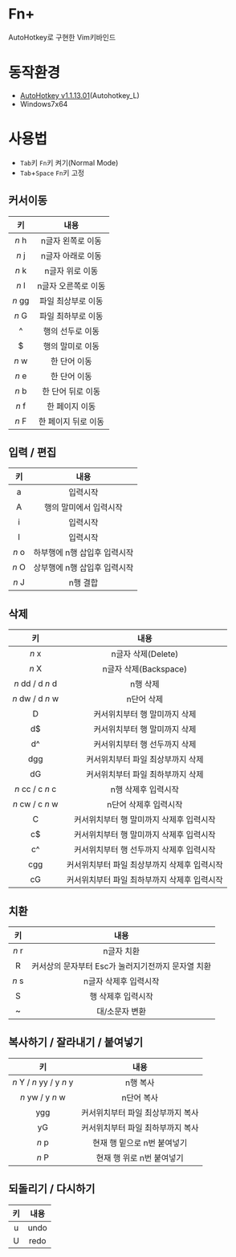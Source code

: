 Fn+
==

AutoHotkey로 구현한 Vim키바인드

# 동작환경

* [AutoHotkey v1.1.13.01](http://www.autohotkey.com/)(Autohotkey_L)
* Windows7x64

# 사용법

* `Tab`키 `Fn`키 켜기(Normal Mode)
* `Tab`+`Space` `Fn`키 고정

## 커서이동

키 | 내용
:---:|:---:
_n_ h | n글자 왼쪽로 이동
_n_ j | n글자 아래로 이동
_n_ k | n글자 위로 이동
_n_ l | n글자 오른쪽로 이동
_n_ gg | 파일 최상부로 이동
_n_ G  | 파일 최하부로 이동
^ | 행의 선두로 이동
$ | 행의 말미로 이동
_n_ w | 한 단어 이동 
_n_ e | 한 단어 이동
_n_ b | 한 단어 뒤로 이동
_n_ f | 한 페이지 이동
_n_ F | 한 페이지 뒤로 이동

## 입력 / 편집 

키 | 내용
:---:|:---:
a | 입력시작
A | 행의 말미에서 입력시작
i | 입력시작
I | 입력시작
_n_ o | 하부행에 n행 삽입후 입력시작
_n_ O | 상부행에 n행 삽입후 입력시작
_n_ J | n행 결합
 
## 삭제

키 | 내용
:---:|:---:
_n_ x | n글자 삭제(Delete)
_n_ X | n글자 삭제(Backspace)
_n_ dd / d _n_ d | n행 삭제
_n_ dw / d _n_ w | n단어 삭제
D | 커서위치부터 행 말미까지 삭제
d$ | 커서위치부터 행 말미까지 삭제
d^ | 커서위치부터 행 선두까지 삭제
dgg | 커서위치부터 파일 최상부까지 삭제
dG | 커서위치부터 파일 최하부까지 삭제
_n_ cc / c _n_ c | n행 삭제후 입력시작
_n_ cw / c _n_ w | n단어 삭제후 입력시작
C | 커서위치부터 행 말미까지 삭제후 입력시작
c$ | 커서위치부터 행 말미까지 삭제후 입력시작
c^ | 커서위치부터 행 선두까지 삭제후 입력시작
cgg | 커서위치부터 파일 최상부까지 삭제후 입력시작
cG | 커서위치부터 파일 최하부까지 삭제후 입력시작
 
## 치환

키 | 내용
:---:|:---:
_n_ r | n글자 치환
R | 커서상의 문자부터 Esc가 눌러지기전까지 문자열 치환
_n_ s | n글자 삭제후 입력시작
S | 행 삭제후 입력시작
~ | 대/소문자 변환

## 복사하기 / 잘라내기 / 붙여넣기

키 | 내용
:---:|:---:
_n_ Y / _n_ yy / y _n_ y | n행 복사
_n_ yw / y _n_ w | n단어 복사
ygg | 커서위치부터 파일 최상부까지 복사
yG | 커서위치부터 파일 최하부까지 복사
_n_ p | 현재 행 밑으로 n번 붙여넣기
_n_ P | 현재 행 위로 n번 붙여넣기 

## 되돌리기 / 다시하기

키 | 내용
:---:|:---:
u | undo
U | redo
